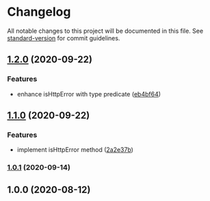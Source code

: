 # Changelog

All notable changes to this project will be documented in this file. See [standard-version](https://github.com/conventional-changelog/standard-version) for commit guidelines.

## [1.2.0](https://github.com/jdpnielsen/http-error/compare/v1.1.0...v1.2.0) (2020-09-22)


### Features

* enhance isHttpError with type predicate ([eb4bf64](https://github.com/jdpnielsen/http-error/commit/eb4bf64ec2070ac73c47aad7d067e8a8b78c7d0f))

## [1.1.0](https://github.com/jdpnielsen/http-error/compare/v1.0.1...v1.1.0) (2020-09-22)


### Features

* implement isHttpError method ([2a2e37b](https://github.com/jdpnielsen/http-error/commit/2a2e37b40f3a3e8c7c4e93bc8b36cca89f3a25d4))

### [1.0.1](https://github.com/jdpnielsen/http-error/compare/v1.0.0...v1.0.1) (2020-09-14)

## 1.0.0 (2020-08-12)

